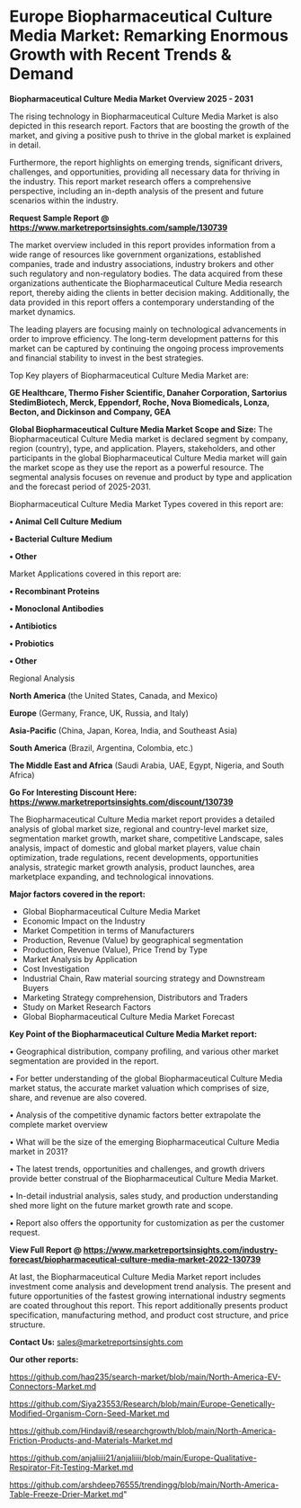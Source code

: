 # Europe Biopharmaceutical Culture Media Market: Remarking Enormous Growth with Recent Trends & Demand

<Strong> Biopharmaceutical Culture Media Market Overview 2025 - 2031</strong>

The rising technology in Biopharmaceutical Culture Media Market is also depicted in this research report. Factors that are boosting the growth of the market, and giving a positive push to thrive in the global market is explained in detail.

Furthermore, the report highlights on emerging trends, significant drivers, challenges, and opportunities, providing all necessary data for thriving in the industry. This report market research offers a comprehensive perspective, including an in-depth analysis of the present and future scenarios within the industry.

<strong>Request Sample Report @ <a href=https://www.marketreportsinsights.com/sample/130739>https://www.marketreportsinsights.com/sample/130739</a></strong>

The market overview included in this report provides information from a wide range of resources like government organizations, established companies, trade and industry associations, industry brokers and other such regulatory and non-regulatory bodies. The data acquired from these organizations authenticate the Biopharmaceutical Culture Media research report, thereby aiding the clients in better decision making. Additionally, the data provided in this report offers a contemporary understanding of the market dynamics.

The leading players are focusing mainly on technological advancements in order to improve efficiency. The long-term development patterns for this market can be captured by continuing the ongoing process improvements and financial stability to invest in the best strategies.

Top Key players of Biopharmaceutical Culture Media Market are:

<strong>GE Healthcare, Thermo Fisher Scientific, Danaher Corporation, Sartorius StedimBiotech, Merck, Eppendorf, Roche, Nova Biomedicals, Lonza, Becton, and Dickinson and Company, GEA</strong>

<strong><b>Global Biopharmaceutical Culture Media Market Scope and Size:</b></strong>
The Biopharmaceutical Culture Media market is declared segment by company, region (country), type, and application. Players, stakeholders, and other participants in the global Biopharmaceutical Culture Media market will gain the market scope as they use the report as a powerful resource. The segmental analysis focuses on revenue and product by type and application and the forecast period of 2025-2031.

Biopharmaceutical Culture Media Market Types covered in this report are:

<strong>• Animal Cell Culture Medium

• Bacterial Culture Medium

• Other</strong>

Market Applications covered in this report are:

<strong>• Recombinant Proteins

• Monoclonal Antibodies

• Antibiotics

• Probiotics

• Other</strong> 

Regional Analysis

<strong>North America</strong> (the United States, Canada, and Mexico)

<strong>Europe</strong> (Germany, France, UK, Russia, and Italy)

<strong>Asia-Pacific</strong> (China, Japan, Korea, India, and Southeast Asia)

<strong>South America</strong> (Brazil, Argentina, Colombia, etc.)

<strong>The Middle East and Africa</strong> (Saudi Arabia, UAE, Egypt, Nigeria, and South Africa)

<strong>Go For Interesting Discount Here: <a href=https://www.marketreportsinsights.com/discount/130739>https://www.marketreportsinsights.com/discount/130739</a></strong>

The Biopharmaceutical Culture Media market report provides a detailed analysis of global market size, regional and country-level market size, segmentation market growth, market share, competitive Landscape, sales analysis, impact of domestic and global market players, value chain optimization, trade regulations, recent developments, opportunities analysis, strategic market growth analysis, product launches, area marketplace expanding, and technological innovations.

<strong><b>Major factors covered in the report:</b></strong>
<ul>
  <li>Global Biopharmaceutical Culture Media Market </li>
  <li>Economic Impact on the Industry</li>
  <li>Market Competition in terms of Manufacturers</li>
  <li>Production, Revenue (Value) by geographical segmentation</li>
  <li>Production, Revenue (Value), Price Trend by Type</li>
  <li>Market Analysis by Application</li>
  <li>Cost Investigation</li>
  <li>Industrial Chain, Raw material sourcing strategy and Downstream Buyers</li>
  <li>Marketing Strategy comprehension, Distributors and Traders</li>
  <li>Study on Market Research Factors</li>
  <li>Global Biopharmaceutical Culture Media Market Forecast</li>
</ul>

<strong><b>Key Point of the Biopharmaceutical Culture Media Market report:</b></strong>

• Geographical distribution, company profiling, and various other market segmentation are provided in the report.

• For better understanding of the global Biopharmaceutical Culture Media market status, the accurate market valuation which comprises of size, share, and revenue are also covered.

• Analysis of the competitive dynamic factors better extrapolate the complete market overview

• What will be the size of the emerging Biopharmaceutical Culture Media market in 2031?

• The latest trends, opportunities and challenges, and growth drivers provide better construal of the Biopharmaceutical Culture Media Market.

• In-detail industrial analysis, sales study, and production understanding shed more light on the future market growth rate and scope.

• Report also offers the opportunity for customization as per the customer request.

<strong><b>View Full Report @ <a href=https://www.marketreportsinsights.com/industry-forecast/biopharmaceutical-culture-media-market-2022-130739>https://www.marketreportsinsights.com/industry-forecast/biopharmaceutical-culture-media-market-2022-130739</a></b></strong>


At last, the Biopharmaceutical Culture Media Market report includes investment come analysis and development trend analysis. The present and future opportunities of the fastest growing international industry segments are coated throughout this report. This report additionally presents product specification, manufacturing method, and product cost structure, and price structure.

<strong>Contact Us:</strong>
sales@marketreportsinsights.com

<strong>Our other reports:</strong>

<a href=https://github.com/haq235/search-market/blob/main/North-America-EV-Connectors-Market.md>https://github.com/haq235/search-market/blob/main/North-America-EV-Connectors-Market.md</a>

<a href=https://github.com/Siya23553/Research/blob/main/Europe-Genetically-Modified-Organism-Corn-Seed-Market.md>https://github.com/Siya23553/Research/blob/main/Europe-Genetically-Modified-Organism-Corn-Seed-Market.md</a>

<a href=https://github.com/Hindavi8/researchgrowth/blob/main/North-America-Friction-Products-and-Materials-Market.md>https://github.com/Hindavi8/researchgrowth/blob/main/North-America-Friction-Products-and-Materials-Market.md</a>

<a href=https://github.com/anjaliiii21/anjaliiii/blob/main/Europe-Qualitative-Respirator-Fit-Testing-Market.md>https://github.com/anjaliiii21/anjaliiii/blob/main/Europe-Qualitative-Respirator-Fit-Testing-Market.md</a>

<a href=https://github.com/arshdeep76555/trendingg/blob/main/North-America-Table-Freeze-Drier-Market.md>https://github.com/arshdeep76555/trendingg/blob/main/North-America-Table-Freeze-Drier-Market.md</a>"
